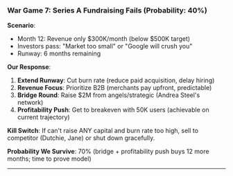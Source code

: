 ### **War Game 7: Series A Fundraising Fails** (Probability: 40%)

**Scenario**:

- Month 12: Revenue only $300K/month (below $500K target)
- Investors pass: "Market too small" or "Google will crush you"
- Runway: 6 months remaining

**Our Response**:

1. **Extend Runway**: Cut burn rate (reduce paid acquisition, delay hiring)
2. **Revenue Focus**: Prioritize B2B (merchants pay upfront, predictable)
3. **Bridge Round**: Raise $2M from angels/strategic (Andrea Steel's network)
4. **Profitability Push**: Get to breakeven with 50K users (achievable on current trajectory)

**Kill Switch**: If can't raise ANY capital and burn rate too high, sell to competitor (Dutchie, Jane) or shut down gracefully.

**Probability We Survive**: 70% (bridge + profitability push buys 12 more months; time to prove model)

---
